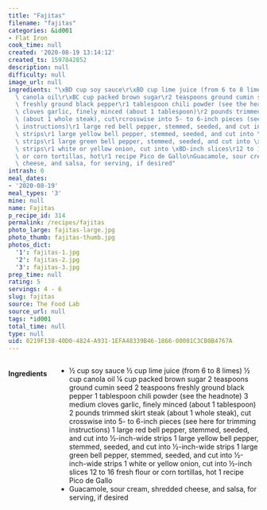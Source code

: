 ```yaml
---
title: "Fajitas"
filename: "fajitas"
categories: &id001
- Flat Iron
cook_time: null
created: '2020-08-19 13:14:12'
created_ts: 1597842852
description: null
difficulty: null
image_url: null
ingredients: "\xBD cup soy sauce\r\xBD cup lime juice (from 6 to 8 limes)\r\xBD cup\
  \ canola oil\r\xBC cup packed brown sugar\r2 teaspoons ground cumin seed\r2 teaspoons\
  \ freshly ground black pepper\r1 tablespoon chili powder (see the headnote)\r3 medium\
  \ cloves garlic, finely minced (about 1 tablespoon)\r2 pounds trimmed skirt steak\
  \ (about 1 whole steak), cut\rcrosswise into 5- to 6-inch pieces (see here for trimming\
  \ instructions)\r1 large red bell pepper, stemmed, seeded, and cut into \xBD-inch-wide\
  \ strips\r1 large yellow bell pepper, stemmed, seeded, and cut into \xBD-inch-wide\
  \ strips\r1 large green bell pepper, stemmed, seeded, and cut into \xBD-inch-wide\
  \ strips\r1 white or yellow onion, cut into \xBD-inch slices\r12 to 16 fresh flour\
  \ or corn tortillas, hot\r1 recipe Pico de Gallo\nGuacamole, sour cream, shredded\
  \ cheese, and salsa, for serving, if desired"
intrash: 0
meal_dates:
- '2020-08-19'
meal_types: '3'
mine: null
name: Fajitas
p_recipe_id: 314
permalink: /recipes/fajitas
photo_large: fajitas-large.jpg
photo_thumb: fajitas-thumb.jpg
photos_dict:
  '1': fajitas-1.jpg
  '2': fajitas-2.jpg
  '3': fajitas-3.jpg
prep_time: null
rating: 5
servings: 4 - 6
slug: fajitas
source: The Food Lab
source_url: null
tags: *id001
total_time: null
type: null
uid: 0219F138-40D0-4824-A931-1EFA48339B46-1866-00001C3CB0B4767A
---
```

<div class="large-8 medium-7 columns" id="writeup">	</div><!-- #writeup -->
</div><!-- #row-one -->
<div class="row" id="row-two">	<div class="medium-4 small-5 columns" id="ingredients"><h4>Ingredients</h4><div class="box box-ingredients content"><ul>
<li>½ cup soy sauce
½ cup lime juice (from 6 to 8 limes)
½ cup canola oil
¼ cup packed brown sugar
2 teaspoons ground cumin seed
2 teaspoons freshly ground black pepper
1 tablespoon chili powder (see the headnote)
3 medium cloves garlic, finely minced (about 1 tablespoon)
2 pounds trimmed skirt steak (about 1 whole steak), cut
crosswise into 5- to 6-inch pieces (see here for trimming instructions)
1 large red bell pepper, stemmed, seeded, and cut into ½-inch-wide strips
1 large yellow bell pepper, stemmed, seeded, and cut into ½-inch-wide strips
1 large green bell pepper, stemmed, seeded, and cut into ½-inch-wide strips
1 white or yellow onion, cut into ½-inch slices
12 to 16 fresh flour or corn tortillas, hot
1 recipe Pico de Gallo</li>
<li>Guacamole, sour cream, shredded cheese, and salsa, for serving, if desired</li>
</ul>
</div>	</div>	<div class="medium-6 small-7 columns" id="directions">	</div>